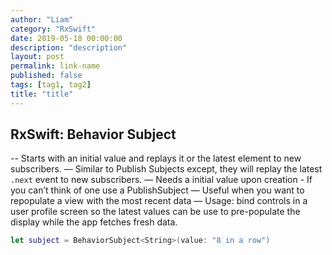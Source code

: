 ```yaml
---
author: "Liam"
category: "RxSwift"
date: 2019-05-18 00:00:00
description: "description"
layout: post
permalink: link-name
published: false
tags: [tag1, tag2]
title: "title"
---
```


## RxSwift: Behavior Subject

-- Starts with an initial value and replays it or the latest element to new subscribers.
— Similar to Publish Subjects except, they will replay the latest `.next` event to new subscribers.
— Needs a initial value upon creation - If you can’t think of one use a PublishSubject
— Useful when you want to repopulate a view with the most recent data
— Usage: bind controls in a user profile screen so the latest values can be use to pre-populate the display while the app fetches fresh data.

```swift
let subject = BehaviorSubject<String>(value: "8 in a row")
```
